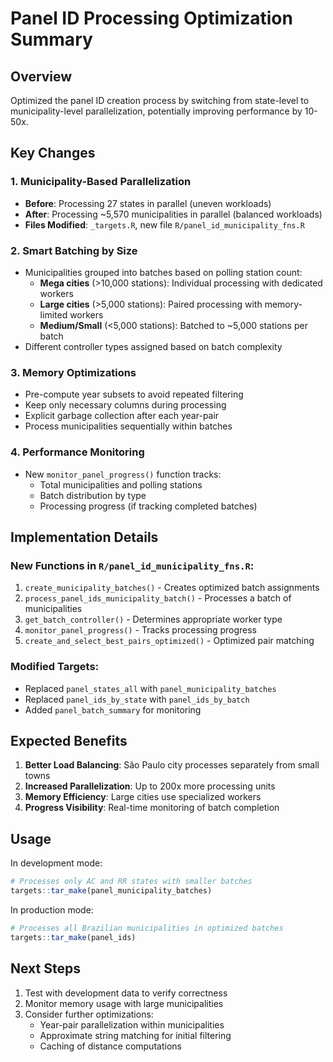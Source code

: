 # Panel ID Processing Optimization Summary

## Overview
Optimized the panel ID creation process by switching from state-level to municipality-level parallelization, potentially improving performance by 10-50x.

## Key Changes

### 1. Municipality-Based Parallelization
- **Before**: Processing 27 states in parallel (uneven workloads)
- **After**: Processing ~5,570 municipalities in parallel (balanced workloads)
- **Files Modified**: `_targets.R`, new file `R/panel_id_municipality_fns.R`

### 2. Smart Batching by Size
- Municipalities grouped into batches based on polling station count:
  - **Mega cities** (>10,000 stations): Individual processing with dedicated workers
  - **Large cities** (>5,000 stations): Paired processing with memory-limited workers
  - **Medium/Small** (<5,000 stations): Batched to ~5,000 stations per batch
- Different controller types assigned based on batch complexity

### 3. Memory Optimizations
- Pre-compute year subsets to avoid repeated filtering
- Keep only necessary columns during processing
- Explicit garbage collection after each year-pair
- Process municipalities sequentially within batches

### 4. Performance Monitoring
- New `monitor_panel_progress()` function tracks:
  - Total municipalities and polling stations
  - Batch distribution by type
  - Processing progress (if tracking completed batches)

## Implementation Details

### New Functions in `R/panel_id_municipality_fns.R`:
1. `create_municipality_batches()` - Creates optimized batch assignments
2. `process_panel_ids_municipality_batch()` - Processes a batch of municipalities
3. `get_batch_controller()` - Determines appropriate worker type
4. `monitor_panel_progress()` - Tracks processing progress
5. `create_and_select_best_pairs_optimized()` - Optimized pair matching

### Modified Targets:
- Replaced `panel_states_all` with `panel_municipality_batches`
- Replaced `panel_ids_by_state` with `panel_ids_by_batch`
- Added `panel_batch_summary` for monitoring

## Expected Benefits

1. **Better Load Balancing**: São Paulo city processes separately from small towns
2. **Increased Parallelization**: Up to 200x more processing units
3. **Memory Efficiency**: Large cities use specialized workers
4. **Progress Visibility**: Real-time monitoring of batch completion

## Usage

In development mode:
```r
# Processes only AC and RR states with smaller batches
targets::tar_make(panel_municipality_batches)
```

In production mode:
```r
# Processes all Brazilian municipalities in optimized batches
targets::tar_make(panel_ids)
```

## Next Steps

1. Test with development data to verify correctness
2. Monitor memory usage with large municipalities
3. Consider further optimizations:
   - Year-pair parallelization within municipalities
   - Approximate string matching for initial filtering
   - Caching of distance computations